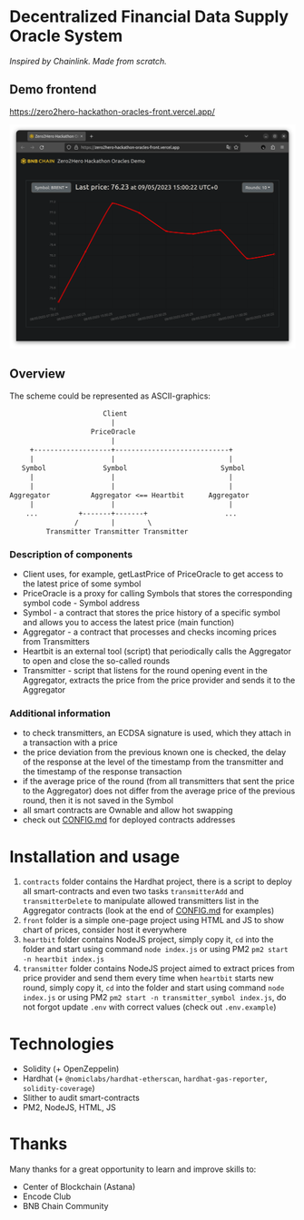 # Decentralized Financial Data Supply Oracle System

*Inspired by Chainlink. Made from scratch.*

## Demo frontend

https://zero2hero-hackathon-oracles-front.vercel.app/

![](images/front-brent.png)

## Overview

The scheme could be represented as ASCII-graphics:

```
                       Client
                         |
                    PriceOracle
                         |
     +-------------------+----------------------------+
     |                   |                            |
   Symbol              Symbol                       Symbol
     |                   |                            |
     |                   |                            |
Aggregator          Aggregator <== Heartbit      Aggregator 
     |                   |                            |
    ...          +-------+-------+                   ...
                /        |        \
         Transmitter Transmitter Transmitter
```

### Description of components

* Client uses, for example, getLastPrice of PriceOracle to get access to the latest price of some symbol
* PriceOracle is a proxy for calling Symbols that stores the corresponding symbol code - Symbol address
* Symbol - a contract that stores the price history of a specific symbol and allows you to access the latest price (main function)
* Aggregator - a contract that processes and checks incoming prices from Transmitters
* Heartbit is an external tool (script) that periodically calls the Aggregator to open and close the so-called rounds
* Transmitter - script that listens for the round opening event in the Aggregator, extracts the price from the price provider and sends it to the Aggregator

### Additional information

* to check transmitters, an ECDSA signature is used, which they attach in a transaction with a price
* the price deviation from the previous known one is checked, the delay of the response at the level of the timestamp from the transmitter and the timestamp of the response transaction
* if the average price of the round (from all transmitters that sent the price to the Aggregator) does not differ from the average price of the previous round, then it is not saved in the Symbol
* all smart contracts are Ownable and allow hot swapping
* check out [CONFIG.md](CONFIG.md) for deployed contracts addresses

# Installation and usage

1. `contracts` folder contains the Hardhat project, there is a script to deploy all smart-contracts and even two tasks `transmitterAdd` and `transmitterDelete` to manipulate allowed transmitters list in the Aggregator contracts (look at the end of [CONFIG.md](CONFIG.md) for examples)
2. `front` folder is a simple one-page project using HTML and JS to show chart of prices, consider host it everywhere
3. `heartbit` folder contains NodeJS project, simply copy it, `cd` into the folder and start using command `node index.js` or using PM2 `pm2 start -n heartbit index.js`
4. `transmitter` folder contains NodeJS project aimed to extract prices from price provider and send them every time when `heartbit` starts new round, simply copy it, `cd` into the folder and start using command `node index.js` or using PM2 `pm2 start -n transmitter_symbol index.js`, do not forgot update `.env` with correct values (check out `.env.example`)

# Technologies

* Solidity (+ OpenZeppelin)
* Hardhat (+ `@nomiclabs/hardhat-etherscan`, `hardhat-gas-reporter`, `solidity-coverage`)
* Slither to audit smart-contracts
* PM2, NodeJS, HTML, JS

# Thanks

Many thanks for a great opportunity to learn and improve skills to:

* Center of Blockchain (Astana)
* Encode Club
* BNB Chain Community